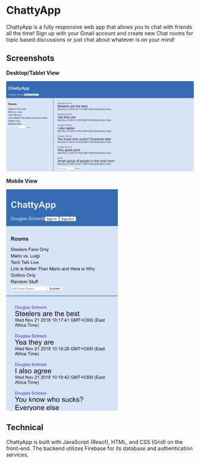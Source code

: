 # ChattyApp

ChattyApp is a fully responsive web app that allows you to chat with friends all the time! Sign up with your Gmail account and create new Chat rooms for topic based discussions or just chat about whatever is on your mind!

## Screenshots
**Desktop/Tablet View**

<img src="img/desktop-tablet-view.png">

**Mobile View**

<img src="img/mobile-view.png" width="300">

## Technical

ChattyApp is built with JavaScript (React), HTML, and CSS (Grid) on the front-end. The backend utilizes Firebase for its database and authentication services.
